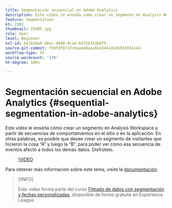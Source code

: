```yaml
---
title: Segmentación secuencial en Adobe Analytics
description: Este vídeo le enseña cómo crear un segmento en Analysis Workspace a partir de secuencias de comportamientos en el sitio o en la aplicación. En otras palabras, es posible que desee crear un segmento de visitantes que hicieron la cosa A y luego la B, para poder ver cómo esa secuencia de eventos afectó a todos los demás datos. Disfrútelo.
feature: Segmentation
kt: 2302
thumbnail: 25405.jpg
role: User
level: Beginner
exl-id: be1610a0-dbec-46d0-8cad-b4726333b8f9
source-git-commit: f59fdf873fc6aaee8aaa5bd244a31de931034c44
workflow-type: ht
source-wordcount: '178'
ht-degree: 100%

---
```


# Segmentación secuencial en Adobe Analytics {#sequential-segmentation-in-adobe-analytics}

Este vídeo le enseña cómo crear un segmento en Analysis Workspace a partir de secuencias de comportamientos en el sitio o en la aplicación. En otras palabras, es posible que desee crear un segmento de visitantes que hicieron la cosa “A” y luego la “B”, para poder ver cómo esa secuencia de eventos afectó a todos los demás datos. Disfrútelo.

>[!VIDEO](https://video.tv.adobe.com/v/25405/?quality=12)

Para obtener más información sobre este tema, visite la [documentación](https://experienceleague.adobe.com/docs/analytics/components/segmentation/segmentation-workflow/seg-sequential-build.html?lang=es).

>[!INFO]
>
> Este vídeo forma parte del curso [Filtrado de datos con segmentación y fechas personalizadas](https://experienceleague.adobe.com/?recommended=Analytics-U-1-2021.1.filterdata&amp;lang=es), disponible de forma gratuita en Experience League.
